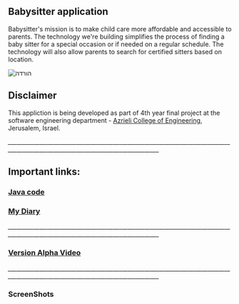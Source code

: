 ## Babysitter application

Babysitter's mission is to make child care more affordable and accessible to parents. The technology we're building simplifies the process of finding a baby sitter for a special occasion or if needed on a regular schedule. The technology will also allow parents to search for certified sitters based on location.

![הורדה](https://user-images.githubusercontent.com/34859462/72650110-1e9a8500-3988-11ea-81f4-6e17c19ad17e.jpg)

## Disclaimer
This appliction is being developed as part of 4th year final project at the software engineering department - [Azrieli College of Engineering](http://www.jce.ac.il/), Jerusalem, Israel.


*___________________________________________________________________________________________________________________________________*
## Important links: 
### [Java code](https://github.com/wisamsalame/babyS/tree/master/app/src/main/java/com/example/babys)
###  [My Diary](https://www.my-diary.org/read/e/546017067)
*___________________________________________________________________________________________________________________________________*
### [Version Alpha Video](https://www.youtube.com/watch?v=ayJfx-vrfMw)

*___________________________________________________________________________________________________________________________________*
### ScreenShots 

